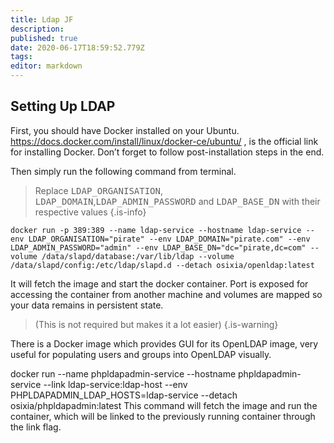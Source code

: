 ```yaml
---
title: Ldap JF
description: 
published: true
date: 2020-06-17T18:59:52.779Z
tags: 
editor: markdown
---
```


## Setting Up LDAP
First, you should have Docker installed on your Ubuntu. https://docs.docker.com/install/linux/docker-ce/ubuntu/ , is the official link for installing Docker. Don’t forget to follow post-installation steps in the end.

Then simply run the following command from terminal.
> Replace <kbd>LDAP_ORGANISATION</kbd>, <kbd>LDAP_DOMAIN</kbd>,<kbd>LDAP_ADMIN_PASSWORD</kbd> and <kbd>LDAP_BASE_DN</kbd> with their respective values
{.is-info}


`docker run -p 389:389 --name ldap-service --hostname ldap-service --env LDAP_ORGANISATION="pirate" --env LDAP_DOMAIN="pirate.com" --env LDAP_ADMIN_PASSWORD="admin" --env LDAP_BASE_DN="dc="pirate,dc=com" --volume /data/slapd/database:/var/lib/ldap --volume /data/slapd/config:/etc/ldap/slapd.d --detach osixia/openldap:latest`

It will fetch the image and start the docker container. Port is exposed for accessing the container from another machine and volumes are mapped so your data remains in persistent state.

> (This is not required but makes it a lot easier) 
{.is-warning}

There is a Docker image which provides GUI for its OpenLDAP image, very useful for populating users and groups into OpenLDAP visually. 

docker run --name phpldapadmin-service --hostname phpldapadmin-service --link ldap-service:ldap-host --env PHPLDAPADMIN_LDAP_HOSTS=ldap-service --detach osixia/phpldapadmin:latest
This command will fetch the image and run the container, which will be linked to the previously running container through the link flag.
